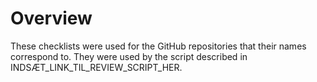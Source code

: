 # Overview

These checklists were used for the GitHub repositories that their names correspond to.
They were used by the script described in INDSÆT_LINK_TIL_REVIEW_SCRIPT_HER.